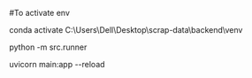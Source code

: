 #To activate env

conda activate C:\Users\Dell\Desktop\scrap-data\backend\venv

<!-- TO tun in dev -->

python -m src.runner  

<!-- run fast api -->
uvicorn main:app --reload